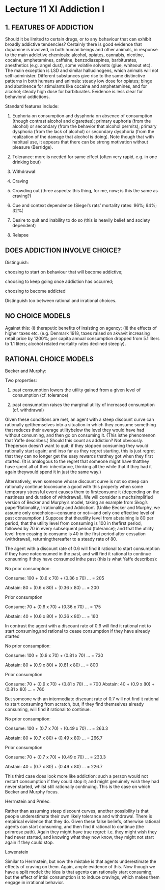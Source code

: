 # Lecture 11 XI Addiction I 

## 1. FEATURES OF ADDICTION 

Should it be limited to certain drugs, or to any behaviour that can exhibit broadly addictive tendencies? Certainly there is good evidence that dopamine is involved, in both human beings and other animals, in response to the main addictive chemicals: alcohol, opiates, cannabis, nicotine, cocaine, amphetamines, caffeine, benzodiazepines, barbiturates, anesthetics (e.g. angel dust), some volatile solvents (glue, whiteout etc). The main exception is LSD and similar hallucinogens, which animals will not self-administer. Different substances give rise to the same distinctive patterns in both humans and animals: steady low dose for opiates; binge and abstinence for stimulants like cocaine and amphetamines, and for alcohol; steady high dose for barbiturates. Evidence is less clear for behavioral addictions. 

Standard features include: 

1. Euphoria on consumption and dysphoria on absence of consumption (though contrast alcohol and cigarettes); primary euphoria (from the alcohol) or secondary (from the behavior that alcohol permits); primary dysphoria (from the lack of alcohol) or secondary dysphoria (from the realization of the damage that alcohol is doing). Note though that with habitual use, it appears that there can be strong motivation without pleasure (Berridge). 

1. Tolerance: more is needed for same effect (often very rapid, e.g. in one drinking bout) 

1. Withdrawal 

1. Craving 

1. Crowding out (three aspects: this thing, for me, now; is this the same as craving?) 

1. Cue and context dependence (Siegel’s rats’ mortality rates: 96%; 64%; 32%) 

1. Desire to quit and inability to do so (this is heavily belief and society dependent) 

1. Relapse 

## DOES ADDICTION INVOLVE CHOICE? 

Distinguish: 

choosing to start on behaviour that will become addictive; 

choosing to keep going once addiction has occurred; 

choosing to become addicted 

Distinguish too between rational and irrational choices. 

## NO CHOICE MODELS 

Against this: (i) theraputic benefits of insisting on agency; (ii) the effects of higher taxes etc. (e.g. Denmark 1918, taxes raised on akvavit increasing retail price by 1200%; per capita annual consumption dropped from 5.1 liters to 1.1 liters; alcohol related mortality rates declined steeply). 

## RATIONAL CHOICE MODELS 

Becker and Murphy: 

Two properties: 

1. past consumption lowers the utility gained from a given level of consumption (cf. tolerance) 

1. past consumption raises the marginal utility of increased consumption (cf. withdrawal) 

Given these conditions are met, an agent with a steep discount curve can rationally getthemselves into a situation in which they consume something that reduces their average utilitybelow the level they would have had without consuming, and then go on consuming it. (This isthe phenomenon that Yaffe describes.) Should this count as addiction? Not obviously. Theperson doesn’t want to quit; if they stopped consuming they would rationally start again; and inso far as they regret starting, this is just regret that they can no longer get the easy rewards thatthey got when they first started. (It is analogous to the regret that someone might have thatthey have spent all of their inheritance, thinking all the while that if they had it again theywould spend it in just the same way.)

Alternatively, even someone whose discount curve is not so steep can rationally continue toconsume a good with this property when some temporary stressful event causes them to firstconsume it (depending on the nastiness and duration of withdrawal). We will consider a muchsimplified version of Becker and Murphy’s model, taking an example from Skog’s paper‘Rationality, Irrationality and Addiction’. (Unlike Becker and Murphy, we assume only onechoice—consume or not—and only one effective level of past consumption.) Suppose that theutility level from abstaining is 80 per period; that the utility level from consuming is 100 in thefirst period, followed by 70 in every subsequent period (tolerance); and that the utility level from ceasing to consume is 40 in the first period after cessation (withdrawal), returningthereafter to a steady rate of 80.

The agent with a discount rate of 0.6 will find it rational to start consumption if they have notconsumed in the past, and will find it rational to continue consuming if they have consumed inthe past (this is what Yaffe describes):

No prior consumption:

Consume: 100 + (0.6 x 70) + (0.36 x 70) … = 205

Abstain: 80 + (0.6 x 80) + (0.36 x 80) … = 200

Prior consumption

Consume: 70 + (0.6 x 70) + (0.36 x 70) … = 175

Abstain: 40 + (0.6 x 80) + (0.36 x 80) … = 160

In contrast the agent with a discount rate of 0.9 will find it rational not to start consuming,and rational to cease consumption if they have already started

No prior consumption:

Consume: 100 + (0.9 x 70) + (0.81 x 70) … = 730

Abstain: 80 + (0.9 x 80) + (0.81 x 80) … = 800 

Prior consumption 

Consume: 70 + (0.9 x 70) + (0.81 x 70) … = 700 Abstain: 40 + (0.9 x 80) + (0.81 x 80) … = 760 

But someone with an intermediate discount rate of 0.7 will not find it rational to start consuming from scratch, but, if they find themselves already consuming, will find it rational to continue: 

No prior consumption: 

Consume: 100 + (0.7 x 70) + (0.49 x 70) … = 263.3 

Abstain: 80 + (0.7 x 80) + (0.49 x 80) … = 266.7 

Prior consumption 

Consume: 70 + (0.7 x 70) + (0.49 x 70) … = 233.3 

Abstain: 40 + (0.7 x 80) + (0.49 x 80) … = 226.7 

This third case does look more like addiction: such a person would not restart consumption if they could stop it; and might genuinely wish they had never started, whilst still rationally continuing. This is the case on which Becker and Murphy focus. 

Herrnstein and Prelec: 

Rather than assuming steep discount curves, another possibility is that people underestimate their own likely tolerance and withdrawal. There is empirical evidence that they do. Given these false beliefs, otherwise rational agents can start consuming, and then find it rational to continue (the primrose path). Again they might have true regret: i.e. they might wish they had never started, and knowing what they now know, they might not start again if they could stop. 

Lowenstein 

Similar to Herrnstein, but now the mistake is that agents underestimate the effects of craving on them. Again, ample evidence of this. Now though we have a split model: the idea is that agents can rationally start consuming; but the effect of intial consumption is to induce cravings, which makes them engage in irrational behavior. 
